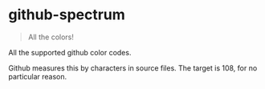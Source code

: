# github-spectrum

> All the colors!

All the supported github color codes.

Github measures this by characters in source files. The target is 108, for no
particular reason.

